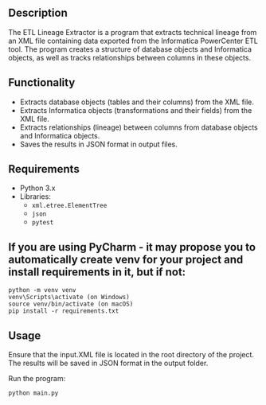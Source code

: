 
## Description

The ETL Lineage Extractor is a program that extracts technical lineage from an XML file containing data exported from the Informatica PowerCenter ETL tool. The program creates a structure of database objects and Informatica objects, as well as tracks relationships between columns in these objects.

## Functionality

- Extracts database objects (tables and their columns) from the XML file.
- Extracts Informatica objects (transformations and their fields) from the XML file.
- Extracts relationships (lineage) between columns from database objects and Informatica objects.
- Saves the results in JSON format in output files.

## Requirements

- Python 3.x
- Libraries:
  - `xml.etree.ElementTree`
  - `json`
  - `pytest`

## If you are using PyCharm - it may propose you to automatically create venv for your project and install requirements in it, but if not:

    python -m venv venv
    venv\Scripts\activate (on Windows)
    source venv/bin/activate (on macOS)
    pip install -r requirements.txt

## Usage
Ensure that the input.XML file is located in the root directory of the project.
The results will be saved in JSON format in the output folder.

Run the program:
```bash
python main.py
